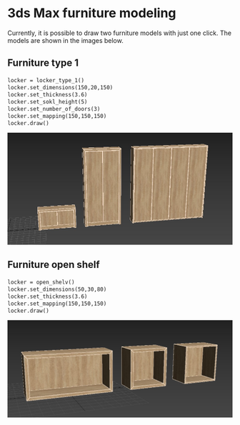 # 3ds Max furniture modeling
Currently, it is possible to draw two furniture models with just one click. The models are shown in the images below.

## Furniture type 1

```
locker = locker_type_1()
locker.set_dimensions(150,20,150)
locker.set_thickness(3.6)
locker.set_sokl_height(5)
locker.set_number_of_doors(3)
locker.set_mapping(150,150,150)
locker.draw()
```

![Furniture type 1](/screenshot/Screenshot_2.jpg)


## Furniture open shelf

```
locker = open_shelv()
locker.set_dimensions(50,30,80)
locker.set_thickness(3.6)
locker.set_mapping(150,150,150)
locker.draw()
```

![Furniture open shelf](/screenshot/Screenshot_1.jpg)
